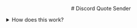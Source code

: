 <p align="center"># Discord Quote Sender</p>


<details>
  <summary>How does this work?</summary>
  You change the Webhook URL in source/quotesender.py, and the quotes.
  

</details>
